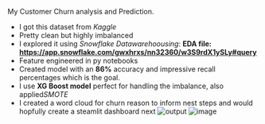 My Customer Churn analysis and Prediction. 
- I got this dataset from *Kaggle*
- Pretty clean but highly imbalanced
- I explored it using *Snowflake Datawarehoousing*: **EDA file: https://app.snowflake.com/gwxhrxs/nn32360/w3S9rdX1ySLy#query**
- Feature engineered in py notebooks
- Created model with an **86%** accuracy and impressive recall percentages which is the goal.
- I use **XG Boost model** perfect for handling the imbalance, also applied*SMOTE*
- I created a word cloud for churn reason to inform nest steps and would hopfully create a steamlit dashboard next
 ![output](https://github.com/user-attachments/assets/b050d8e1-f7fd-456d-8174-0c1ce366d415)
 ![image](https://github.com/user-attachments/assets/0a2f098a-0f5e-4bf5-8c56-c7e33a05f3cb)

